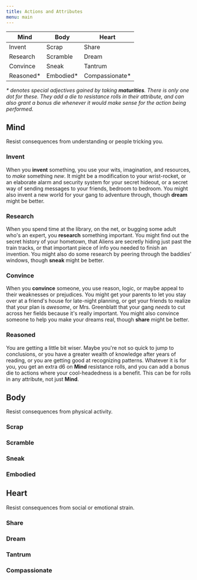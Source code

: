 ```yaml
---
title: Actions and Attributes
menu: main
---
```


| Mind       | Body       | Heart           |
| ---        | ---        | ---             |
| Invent     | Scrap      | Share           |
| Research   | Scramble   | Dream           |
| Convince   | Sneak      | Tantrum         |
| Reasoned\* | Embodied\* | Compassionate\* |

_\* denotes special adjectives gained by taking **maturities**. There is only one dot
for these. They add a die to resistance rolls in their attribute, and can also
grant a bonus die whenever it would make sense for the action being performed._

## Mind

Resist consequences from understanding or people tricking you.

### Invent

When you **invent** something, you use your wits, imagination, and resources, to
*make* something *new*. It might be a modification to your wrist-rocket, or an
elaborate alarm and security system for your secret hideout, or a secret way of
sending messages to your friends, bedroom to bedroom. You might also invent a
new world for your gang to adventure through, though **dream** might be better.

### Research

When you spend time at the library, on the net, or bugging some adult who's an
expert, you **research** something important. You might find out the secret
history of your hometown, that Aliens are secretly hiding just past the train
tracks, or that important piece of info you needed to finish an invention. You
might also do some research by peering through the baddies' windows, though
**sneak** might be better.

### Convince

When you **convince** someone, you use reason, logic, or maybe appeal to their
weaknesses or prejudices. You might get your parents to let you stay over at a
friend's house for late-night planning, or get your friends to realize that your
plan is *awesome*, or Mrs. Greenblatt that your gang *needs* to cut across her
fields because it's really important. You might also convince someone to help
you make your dreams real, though **share** might be better.

### Reasoned

You are getting a little bit wiser. Maybe you're not so quick to jump to
conclusions, or you have a greater wealth of knowledge after years of reading,
or you are getting good at recognizing patterns. Whatever it is for you, you get
an extra d6 on **Mind** resistance rolls, and you can add a bonus die to actions
where your cool-headedness is a benefit. This can be for rolls in any attribute,
not just **Mind**.

## Body

Resist consequences from physical activity.

### Scrap

### Scramble

### Sneak

### Embodied

## Heart

Resist consequences from social or emotional strain.

### Share

### Dream

### Tantrum

### Compassionate
